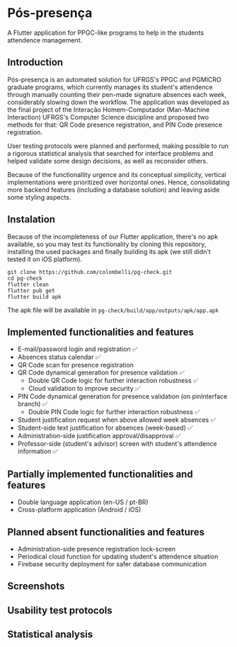 # Pós-presença

 A Flutter application for PPGC-like programs to help in the students attendence management. 

Introduction
------------
Pós-presença is an automated solution for UFRGS's PPGC and PGMICRO graduate programs, which currently manages its student's attendence through manually counting their pen-made signature absences each week, considerably slowing down the workflow. The application was developed as the final project of the Interação Homem-Computador (Man-Machine Interaction) UFRGS's Computer Science dsicipline and proposed two methods for that: QR Code presence registration, and PIN Code presence registration. 

User testing protocols were planned and performed, making possible to run a rigorous statistical analysis that searched for interface problems and helped validate some design decisions, as well as reconsider others. 

Because of the functionallity urgence and its conceptual simplicity, vertical implementations were prioritized over horizontal ones. Hence, consolidating more backend features (including a database solution) and leaving aside some styling aspects. 

Instalation
------------
Because of the incompleteness of our Flutter application, there's no apk available, so you may test its functionality by cloning this repository, installing the used packages and finally building its apk (we still didn't tested it on iOS platform).

    git clone https://github.com/colombelli/pg-check.git
    cd pg-check
    flutter clean
    flutter pub get
    flutter build apk
    
The apk file will be available in ``pg-check/build/app/outputs/apk/app.apk``
    
Implemented functionalities and features
------------
* E-mail/password login and registration :white_check_mark:
* Absences status calendar :white_check_mark:
* QR Code scan for presence registration
* QR Code dynamical generation for presence validation :white_check_mark:
  * Double QR Code logic for further interaction robustness :white_check_mark:
  * Cloud validation to improve security :white_check_mark:
* PIN Code dynamical generation for presence validation (on pinInterface branch) :white_check_mark:
  * Double PIN Code logic for further interaction robustness :white_check_mark:
* Student justification request when above allowed week absences :white_check_mark:
* Student-side text justification for absences (week-based) :white_check_mark:
* Administration-side justification approval/disapproval :white_check_mark:
* Professor-side (student's advisor) screen with student's attendence information :white_check_mark:

Partially implemented functionalities and features
------------
* Double language application (en-US / pt-BR)
* Cross-platform application (Android / iOS)

Planned absent functionalities and features
------------
* Administration-side presence registration lock-screen
* Periodical cloud function for updating student's attendence situation
* Firebase security deployment for safer database communication

Screenshots
------------

Usability test protocols
------------

Statistical analysis
------------
